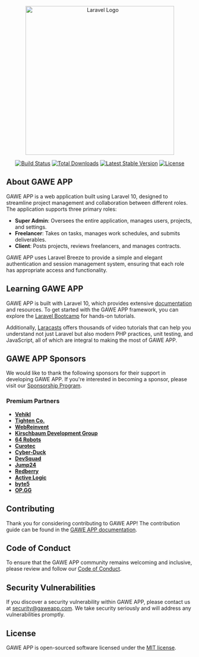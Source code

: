 <p align="center"><a href="https://laravel.com" target="_blank"><img src="https://raw.githubusercontent.com/laravel/art/master/logo-lockup/5%20SVG/2%20CMYK/1%20Full%20Color/laravel-logolockup-cmyk-red.svg" width="400" alt="Laravel Logo"></a></p>

<p align="center">
<a href="https://github.com/GAWE-APP/actions"><img src="https://github.com/GAWE-APP/workflows/tests/badge.svg" alt="Build Status"></a>
<a href="https://packagist.org/packages/GAWE-APP/framework"><img src="https://img.shields.io/packagist/dt/GAWE-APP/framework" alt="Total Downloads"></a>
<a href="https://packagist.org/packages/GAWE-APP/framework"><img src="https://img.shields.io/packagist/v/GAWE-APP/framework" alt="Latest Stable Version"></a>
<a href="https://packagist.org/packages/GAWE-APP/framework"><img src="https://img.shields.io/packagist/l/GAWE-APP/framework" alt="License"></a>
</p>

## About GAWE APP

GAWE APP is a web application built using Laravel 10, designed to streamline project management and collaboration between different roles. The application supports three primary roles:

- **Super Admin**: Oversees the entire application, manages users, projects, and settings.
- **Freelancer**: Takes on tasks, manages work schedules, and submits deliverables.
- **Client**: Posts projects, reviews freelancers, and manages contracts.

GAWE APP uses Laravel Breeze to provide a simple and elegant authentication and session management system, ensuring that each role has appropriate access and functionality.

## Learning GAWE APP

GAWE APP is built with Laravel 10, which provides extensive [documentation](https://laravel.com/docs) and resources. To get started with the GAWE APP framework, you can explore the [Laravel Bootcamp](https://bootcamp.laravel.com) for hands-on tutorials.

Additionally, [Laracasts](https://laracasts.com) offers thousands of video tutorials that can help you understand not just Laravel but also modern PHP practices, unit testing, and JavaScript, all of which are integral to making the most of GAWE APP.

## GAWE APP Sponsors

We would like to thank the following sponsors for their support in developing GAWE APP. If you're interested in becoming a sponsor, please visit our [Sponsorship Program](https://partners.laravel.com).

### Premium Partners

- **[Vehikl](https://vehikl.com/)**
- **[Tighten Co.](https://tighten.co)**
- **[WebReinvent](https://webreinvent.com/)**
- **[Kirschbaum Development Group](https://kirschbaumdevelopment.com)**
- **[64 Robots](https://64robots.com)**
- **[Curotec](https://www.curotec.com/services/technologies/laravel/)**
- **[Cyber-Duck](https://cyber-duck.co.uk)**
- **[DevSquad](https://devsquad.com/hire-laravel-developers)**
- **[Jump24](https://jump24.co.uk)**
- **[Redberry](https://redberry.international/laravel/)**
- **[Active Logic](https://activelogic.com)**
- **[byte5](https://byte5.de)**
- **[OP.GG](https://op.gg)**

## Contributing

Thank you for considering contributing to GAWE APP! The contribution guide can be found in the [GAWE APP documentation](https://laravel.com/docs/contributions).

## Code of Conduct

To ensure that the GAWE APP community remains welcoming and inclusive, please review and follow our [Code of Conduct](https://laravel.com/docs/contributions#code-of-conduct).

## Security Vulnerabilities

If you discover a security vulnerability within GAWE APP, please contact us at [security@gaweapp.com](mailto:security@gaweapp.com). We take security seriously and will address any vulnerabilities promptly.

## License

GAWE APP is open-sourced software licensed under the [MIT license](https://opensource.org/licenses/MIT).

